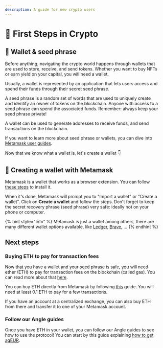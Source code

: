 ```yaml
---
description: A guide for new crypto users
---
```


# 🚶 First Steps in Crypto

## 🔐 Wallet & seed phrase

Before anything, navigating the crypto world happens through wallets that are used to store, receive, and send tokens. Whether you want to buy NFTs or earn yield on your capital, you will need a wallet.

Usually, a wallet is represented by an application that lets users access and spend their funds through their secret seed phrase.

A seed phrase is a random set of words that are used to uniquely create and identify an owner of tokens on the blockchain. Anyone with access to a seed phrase can spend the associated funds. Remember: always keep your seed phrase private!

A wallet can be used to generate addresses to receive funds, and send transactions on the blockchain.

If you want to learn more about seed phrase or wallets, you can dive into [Metamask user guides](https://metamask.zendesk.com/hc/en-us/articles/4404722782107-User-Guide-Secret-Recovery-Phrase-password-and-private-keys).

Now that we know what a wallet is, let's create a wallet :point_down:

## 🦊 Creating a wallet with Metamask

Metamask is a wallet that works as a browser extension. You can follow [these steps](https://metamask.zendesk.com/hc/en-us/articles/360015489531-Getting-started-with-MetaMask) to install it.

When it's done, Metamask will prompt you to "Import a wallet" or "Create a wallet". Click on **Create a wallet** and follow the steps. Don't forget to keep the secret recovery phrase (seed phrase) very safe: ideally not on your phone or computer.

{% hint style="info" %}
Metamask is just a wallet among others, there are many different wallet options available, like [Ledger](https://www.ledger.com), [Brave](https://brave.com/wallet/), ...
{% endhint %}

## Next steps

### Buying ETH to pay for transaction fees

Now that you have a wallet and your seed phrase is safe, you will need ether (ETH) to pay for transaction fees on the blockchain (called gas). You can read more about that [here](https://metamask.zendesk.com/hc/en-us/articles/360015489611-Learn-the-basics-of-blockchains-and-Ethereum-miners-and-validators-gas-cryptocurrencies-and-NFTs-block-explorer-networks-etc-).

You can buy ETH directly from Metamask by following [this](https://metamask.zendesk.com/hc/en-us/articles/360058239311-Directly-buying-tokens-with-on-ramps-in-MetaMask) guide. You will need at least 0.1 ETH to pay for a few transactions.

If you have an account at a centralized exchange, you can also buy ETH from there and transfer it to one of your Metamask account.

### Follow our Angle guides

Once you have ETH in your wallet, you can follow our Angle guides to see how to use the protocol! You can start by this guide explaining [how to get agEUR](/guides/getAgEUR.md).
